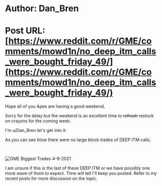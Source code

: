 # Author: Dan_Bren
# Post URL: [https://www.reddit.com/r/GME/comments/mowd1n/no_deep_itm_calls_were_bought_friday_49/](https://www.reddit.com/r/GME/comments/mowd1n/no_deep_itm_calls_were_bought_friday_49/)


Hope all of you Apes are having a good weekend,

Sorry for the delay but the weekend is an excellent time to ~~refresh~~ restock on crayons for the coming week.

I'm u/Dan_Bren let's get into it:

As you can see blow there were no large block trades of DEEP ITM calls.

&#x200B;

![GME Biggest Trades 4-9-2021](https://preview.redd.it/9s9lsmn88ls61.jpg?width=1219&format=pjpg&auto=webp&s=c50e94578306731cf613f2d42dc36032f595605a)

I am unsure if this is the last of these DEEP ITM or we have possibly one more wave of them to expect.  Time will tell I'll keep you posted. Refer to my recent posts for more discussion on the topic.